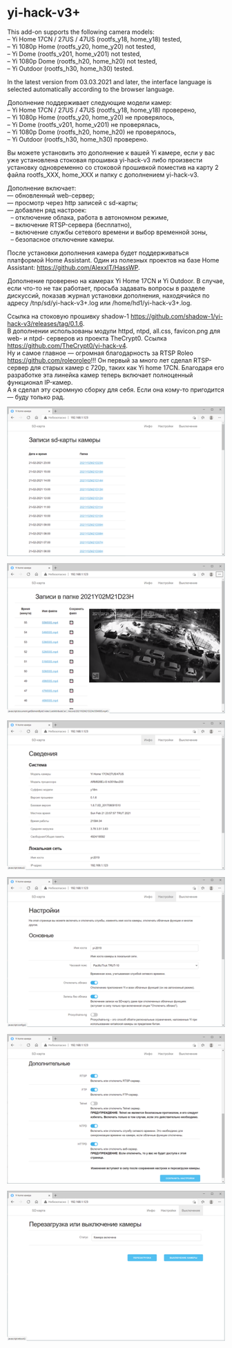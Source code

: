 # yi-hack-v3+
This add-on supports the following camera models:  
– Yi Home 17CN / 27US / 47US (rootfs_y18, home_y18) tested,  
– Yi 1080p Home (rootfs_y20, home_y20) not tested,  
– Yi Dome (rootfs_v201, home_v201) not tested,  
– Yi 1080p Dome (rootfs_h20, home_h20) not tested,  
– Yi Outdoor (rootfs_h30, home_h30) tested.  

In the latest version from 03.03.2021 and later, the interface language is selected automatically according to the browser language.  

Дополнение поддерживает следующие модели камер:  
– Yi Home 17CN / 27US / 47US (rootfs_y18, home_y18) проверено,  
– Yi 1080p Home (rootfs_y20, home_y20) не проверялось,  
– Yi Dome (rootfs_v201, home_v201) не проверялась,  
– Yi 1080p Dome (rootfs_h20, home_h20) не проверялось,  
– Yi Outdoor (rootfs_h30, home_h30) проверено.  

Вы можете установить это дополнение к вашей Yi камере, если у вас уже установлена стоковая прошивка yi-hack-v3 либо произвести установку одновременно со стоковой прошивкой поместив на карту 2 файла rootfs_XXX, home_XXX и папку с дополнением yi-hack-v3.  

Дополнение включает:  
— обновленный web-сервер;  
— просмотр через http записей с sd-карты;  
— добавлен ряд настроек:  
             – отключение облака, работа в автономном режиме,  
             – включение RTSP-сервера (бесплатно),  
             – включение службы сетевого времени и выбор временной зоны,  
             – безопасное отключение камеры.  

После установки дополнения камера будет поддерживаться платформой Home Assistant. Один из полезных проектов на базе Home Assistant: https://github.com/AlexxIT/HassWP. 

Дополнение проверено на камерах Yi Home 17CN и Yi Outdoor. В случае, если что-то не так работает, просьба задавать вопросы в разделе дискуссий, показав журнал установки дополнения, находячийся по адресу /tnp/sd/yi-hack-v3+.log или /home/hd1/yi-hack-v3+.log.  

Ссылка на стоковую прошивку shadow-1 https://github.com/shadow-1/yi-hack-v3/releases/tag/0.1.6.  
В дополнении использованы модули httpd, ntpd, all.css, favicon.png для web- и ntpd- серверов из проекта TheCrypt0. Ссылка https://github.com/TheCrypt0/yi-hack-v4.  
Ну и самое главное — огромная благодарность за RTSP Roleo https://github.com/roleoroleo!!! Он первый за много лет сделал RTSP-сервер для старых камер с 720p, таких как Yi home 17CN. Благодаря его разработке эта линейка камер теперь включает полноценный функционал IP-камер.  
А я сделал эту скромную сборку для себя. Если она кому-то пригодится — буду только рад.  
  
![Просмотр папок с записями](https://github.com/Arkady23/yi-hack-v3plus/blob/main/Screenshots/image_2021_02_21T13_57_08_096Z.png?raw=true)

![Просмотр записей](https://github.com/Arkady23/yi-hack-v3plus/blob/main/Screenshots/image_2021_02_21T13_57_46_079Z.png?raw=true)

![Просмотр сведений о камере](https://github.com/Arkady23/yi-hack-v3plus/blob/main/Screenshots/image_2021_02_21T13_58_25_773Z.png?raw=true)

![Просмотр настроек 1 ч.](https://github.com/Arkady23/yi-hack-v3plus/blob/main/Screenshots/image_2021_02_21T13_59_08_416Z.png?raw=true)

![Просмотр настроек 2 ч.](https://github.com/Arkady23/yi-hack-v3plus/blob/main/Screenshots/image_2021_02_21T13_59_47_582Z.png?raw=true)

![Выключение/Перезагрузка](https://github.com/Arkady23/yi-hack-v3plus/blob/main/Screenshots/image_2021_02_21T14_00_09_418Z.png?raw=true)
